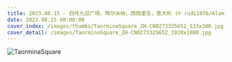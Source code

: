 ```yaml
---
title: 2023.08.15 - 四月九日广场，陶尔米纳，西西里岛，意大利 (© rudi1976/Alamy)
date: 2023.08.15 00:00:00
cover_index: /images/thumbs/TaorminaSquare_ZH-CN0273325652_533x300.jpg
cover_detail: /images/TaorminaSquare_ZH-CN0273325652_1920x1080.jpg
---
```


![TaorminaSquare](/images/TaorminaSquare_ZH-CN0273325652_1920x1080.jpg)
